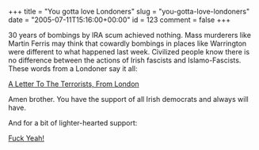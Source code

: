 +++
title = "You gotta love Londoners"
slug = "you-gotta-love-londoners"
date = "2005-07-11T15:16:00+00:00"
id = 123
comment = false
+++

30 years of bombings by IRA scum achieved nothing. Mass murderers like Martin Ferris may think that cowardly bombings in places like Warrington were different to what happened last week. Civilized people know there is no difference between the actions of Irish fascists and Islamo-Fascists. These words from a Londoner say it all:

[A Letter To The Terrorists, From London](http://www.lnreview.co.uk/news/005167.php)

Amen brother. You have the support of all Irish democrats and always will have.

And for a bit of lighter-hearted support:

[Fuck Yeah!](http://www.secondbreakfast.net/archives/001995.html)

